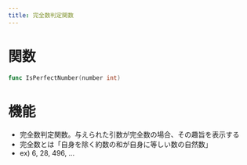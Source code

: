 ```yaml
---
title: 完全数判定関数
---
```

# 関数
```go
func IsPerfectNumber(number int)
```

# 機能
- 完全数判定関数。与えられた引数が完全数の場合、その趣旨を表示する
- 完全数とは「自身を除く約数の和が自身に等しい数の自然数」
- ex) 6, 28, 496, ...